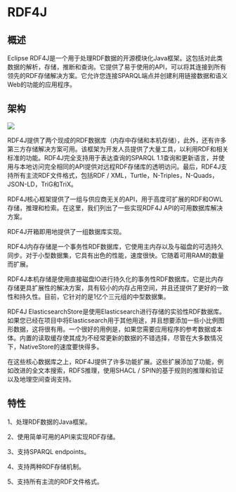 # **RDF4J**
## **概述**
Eclipse RDF4J是一个用于处理RDF数据的开源模块化Java框架。这包括对此类数据的解析，存储，推断和查询。它提供了易于使用的API，可以将其连接到所有领先的RDF存储解决方案。它允许您连接SPARQL端点并创建利用链接数据和语义Web的功能的应用程序。
## **架构**
![](/docs/images/RDF/Aspose.Words.b5e9f564-1f76-428c-8bf1-0eb8d0ef2e86.005.png)

RDF4J提供了两个现成的RDF数据库（内存中存储和本机存储），此外，还有许多第三方存储解决方案可用。该框架为开发人员提供了大量工具，以利用RDF和相关标准的功能。RDF4J完全支持用于表达查询的SPARQL 1.1查询和更新语言，并使用与本地访问完全相同的API提供对远程RDF存储库的透明访问。最后，RDF4J支持所有主流RDF文件格式，包括RDF / XML，Turtle，N-Triples，N-Quads，JSON-LD，TriG和TriX。

RDF4J核心框架提供了一组与供应商无关的API，用于高度可扩展的RDF和OWL存储，推理和检索。在这里，我们列出了一些实现RDF4J API的可用数据库解决方案。

RDF4J开箱即用地提供了一组数据库实现。

RDF4J内存存储是一个事务性RDF数据库，它使用主内存以及与磁盘的可选持久同步。对于小型数据集，它具有出色的性能，速度很快。它随着可用RAM的数量而扩展。

RDF4J本机存储是使用直接磁盘IO进行持久化的事务性RDF数据库。它是比内存存储更具扩展性的解决方案，具有较小的内存占用空间，并且还提供了更好的一致性和持久性。目前，它针对的是1亿个三元组的中型数据集。

RDF4J ElasticsearchStore是使用Elasticsearch进行存储的实验性RDF数据库。如果您已经在项目中将Elasticsearch用于其他用途，并且想要添加一些小比例图形数据，这将很有用。一个很好的用例是，如果您需要应用程序的参考数据或本体。内置的读取缓存使其成为不经常更新的数据的不错选择，尽管在大多数情况下，NativeStore的速度要快得多。

在这些核心数据库之上，RDF4J提供了许多功能扩展。这些扩展添加了功能，例如改进的全文本搜索，RDFS推理，使用SHACL / SPIN的基于规则的推理和验证以及地理空间查询支持。
## **特性**
1、处理RDF数据的Java框架。

2、使用简单可用的API来实现RDF存储。

3、支持SPARQL endpoints。

4、支持两种RDF存储机制。

5、支持所有主流的RDF文件格式。